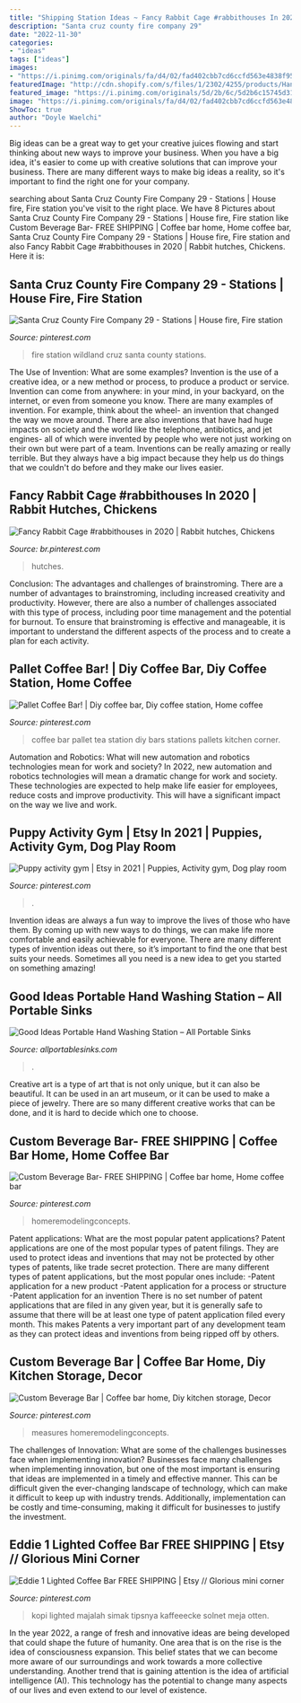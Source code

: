 ```yaml
---
title: "Shipping Station Ideas ~ Fancy Rabbit Cage #rabbithouses In 2020"
description: "Santa cruz county fire company 29"
date: "2022-11-30"
categories:
- "ideas"
tags: ["ideas"]
images:
- "https://i.pinimg.com/originals/fa/d4/02/fad402cbb7cd6ccfd563e4838f95eb77.jpg"
featuredImage: "http://cdn.shopify.com/s/files/1/2302/4255/products/HandWash-034_800x.jpg?v=1606845358"
featured_image: "https://i.pinimg.com/originals/5d/2b/6c/5d2b6c15745d31efa82ac977559295ed.jpg"
image: "https://i.pinimg.com/originals/fa/d4/02/fad402cbb7cd6ccfd563e4838f95eb77.jpg"
ShowToc: true
author: "Doyle Waelchi"
---
```



Big ideas can be a great way to get your creative juices flowing and start thinking about new ways to improve your business. When you have a big idea, it's easier to come up with creative solutions that can improve your business. There are many different ways to make big ideas a reality, so it's important to find the right one for your company.

	

		
searching about Santa Cruz County Fire Company 29 - Stations | House fire, Fire station you've visit to the right place. We have 8 Pictures about Santa Cruz County Fire Company 29 - Stations | House fire, Fire station like Custom Beverage Bar- FREE SHIPPING | Coffee bar home, Home coffee bar, Santa Cruz County Fire Company 29 - Stations | House fire, Fire station and also Fancy Rabbit Cage #rabbithouses in 2020 | Rabbit hutches, Chickens. Here it is:
		
    
## Santa Cruz County Fire Company 29 - Stations | House Fire, Fire Station

<img loading=lazy src="https://i.pinimg.com/736x/c2/f9/7d/c2f97df170d286aea1a4fab3e8666bd7--firefighting-service.jpg" onerror="this.onerror=null;this.src='https://tse3.mm.bing.net/th?id=OIP.VQsQePnEhmGAvAKrDzNI9wHaFj&amp;pid=15.1';" alt="Santa Cruz County Fire Company 29 - Stations | House fire, Fire station">

_Source: pinterest.com_

>fire station wildland cruz santa county stations. 

	

The Use of Invention: What are some examples?
Invention is the use of a creative idea, or a new method or process, to produce a product or service. Invention can come from anywhere: in your mind, in your backyard, on the internet, or even from someone you know. 
There are many examples of invention. For example, think about the wheel- an invention that changed the way we move around. There are also inventions that have had huge impacts on society and the world like the telephone, antibiotics, and jet engines- all of which were invented by people who were not just working on their own but were part of a team. 
Inventions can be really amazing or really terrible. But they always have a big impact because they help us do things that we couldn't do before and they make our lives easier.

    
## Fancy Rabbit Cage #rabbithouses In 2020 | Rabbit Hutches, Chickens

<img loading=lazy src="https://i.pinimg.com/736x/07/53/d0/0753d03041f1a9f7ed15e67daa544197.jpg" onerror="this.onerror=null;this.src='https://tse4.mm.bing.net/th?id=OIP.KKgxyk3CDGIcaTffagFQDAHaLH&amp;pid=15.1';" alt="Fancy Rabbit Cage #rabbithouses in 2020 | Rabbit hutches, Chickens">

_Source: br.pinterest.com_

>hutches. 

	

Conclusion: The advantages and challenges of brainstroming.
There are a number of advantages to brainstroming, including increased creativity and productivity. However, there are also a number of challenges associated with this type of process, including poor time management and the potential for burnout. To ensure that brainstroming is effective and manageable, it is important to understand the different aspects of the process and to create a plan for each activity.

    
## Pallet Coffee Bar! | Diy Coffee Bar, Diy Coffee Station, Home Coffee

<img loading=lazy src="https://i.pinimg.com/736x/71/e4/c7/71e4c74358ee94e9282292e871969706--tea-bars-coffee-bars.jpg" onerror="this.onerror=null;this.src='https://tse2.mm.bing.net/th?id=OIP.bRd5rUa_7IMS0qZiAFzphwHaJ6&amp;pid=15.1';" alt="Pallet Coffee Bar! | Diy coffee bar, Diy coffee station, Home coffee">

_Source: pinterest.com_

>coffee bar pallet tea station diy bars stations pallets kitchen corner. 

	

Automation and Robotics: What will new automation and robotics technologies mean for work and society?
In 2022, new automation and robotics technologies will mean a dramatic change for work and society. These technologies are expected to help make life easier for employees, reduce costs and improve productivity. This will have a significant impact on the way we live and work.

    
## Puppy Activity Gym | Etsy In 2021 | Puppies, Activity Gym, Dog Play Room

<img loading=lazy src="https://i.pinimg.com/736x/de/2b/d5/de2bd59f8d06f038133786f20926a577.jpg" onerror="this.onerror=null;this.src='https://tse4.mm.bing.net/th?id=OIP.xmfpe9T3h7tHbkpGNOsZZQHaGo&amp;pid=15.1';" alt="Puppy activity gym | Etsy in 2021 | Puppies, Activity gym, Dog play room">

_Source: pinterest.com_

>. 

	

Invention ideas are always a fun way to improve the lives of those who have them. By coming up with new ways to do things, we can make life more comfortable and easily achievable for everyone. There are many different types of invention ideas out there, so it’s important to find the one that best suits your needs. Sometimes all you need is a new idea to get you started on something amazing!

    
## Good Ideas Portable Hand Washing Station – All Portable Sinks

<img loading=lazy src="http://cdn.shopify.com/s/files/1/2302/4255/products/HandWash-034_800x.jpg?v=1606845358" onerror="this.onerror=null;this.src='https://tse3.mm.bing.net/th?id=OIP.nUi3-VWdwOuhqq_xoUrf8AHaE8&amp;pid=15.1';" alt="Good Ideas Portable Hand Washing Station – All Portable Sinks">

_Source: allportablesinks.com_

>. 

	

Creative art is a type of art that is not only unique, but it can also be beautiful. It can be used in an art museum, or it can be used to make a piece of jewelry. There are so many different creative works that can be done, and it is hard to decide which one to choose.

    
## Custom Beverage Bar- FREE SHIPPING | Coffee Bar Home, Home Coffee Bar

<img loading=lazy src="https://i.pinimg.com/originals/5d/2b/6c/5d2b6c15745d31efa82ac977559295ed.jpg" onerror="this.onerror=null;this.src='https://tse2.mm.bing.net/th?id=OIP.BhivlrcUuYtpMN3uUpP6RQHaJ3&amp;pid=15.1';" alt="Custom Beverage Bar- FREE SHIPPING | Coffee bar home, Home coffee bar">

_Source: pinterest.com_

>homeremodelingconcepts. 

	

Patent applications: What are the most popular patent applications?
Patent applications are one of the most popular types of patent filings. They are used to protect ideas and inventions that may not be protected by other types of patents, like trade secret protection. 
 There are many different types of patent applications, but the most popular ones include: 
-Patent application for a new product 
-Patent application for a process or structure 
-Patent application for an invention 
There is no set number of patent applications that are filed in any given year, but it is generally safe to assume that there will be at least one type of patent application filed every month. This makes Patents a very important part of any development team as they can protect ideas and inventions from being ripped off by others.

    
## Custom Beverage Bar | Coffee Bar Home, Diy Kitchen Storage, Decor

<img loading=lazy src="https://i.pinimg.com/originals/fa/d4/02/fad402cbb7cd6ccfd563e4838f95eb77.jpg" onerror="this.onerror=null;this.src='https://tse3.mm.bing.net/th?id=OIP.NLWCV4I3L6At8fdg9RxWPQHaJ3&amp;pid=15.1';" alt="Custom Beverage Bar | Coffee bar home, Diy kitchen storage, Decor">

_Source: pinterest.com_

>measures homeremodelingconcepts. 

	

The challenges of Innovation: What are some of the challenges businesses face when implementing innovation?
Businesses face many challenges when implementing innovation, but one of the most important is ensuring that ideas are implemented in a timely and effective manner. This can be difficult given the ever-changing landscape of technology, which can make it difficult to keep up with industry trends. Additionally, implementation can be costly and time-consuming, making it difficult for businesses to justify the investment.

    
## Eddie 1 Lighted Coffee Bar FREE SHIPPING | Etsy // Glorious Mini Corner

<img loading=lazy src="https://i.pinimg.com/736x/1d/7f/f1/1d7ff1057c1b880805dd29dec27b652d.jpg" onerror="this.onerror=null;this.src='https://tse2.mm.bing.net/th?id=OIP.MHhkSCgr-y48JT2tgydUuAHaJ3&amp;pid=15.1';" alt="Eddie 1 Lighted Coffee Bar FREE SHIPPING | Etsy // Glorious mini corner">

_Source: pinterest.com_

>kopi lighted majalah simak tipsnya kaffeeecke solnet meja otten. 

	

In the year 2022, a range of fresh and innovative ideas are being developed that could shape the future of humanity. One area that is on the rise is the idea of consciousness expansion. This belief states that we can become more aware of our surroundings and work towards a more collective understanding. Another trend that is gaining attention is the idea of artificial intelligence (AI). This technology has the potential to change many aspects of our lives and even extend to our level of existence.

